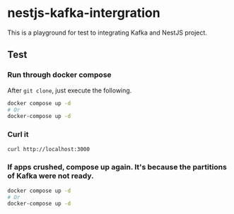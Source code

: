 # nestjs-kafka-intergration

This is a playground for test to integrating Kafka and NestJS project.

## Test

### Run through docker compose

After `git clone`, just execute the following.

```bash
docker compose up -d
# Or
docker-compose up -d
```

### Curl it

```bash
curl http://localhost:3000
```

### If apps crushed, compose up again. It's because the partitions of Kafka were not ready.

```bash
docker compose up -d
# Or
docker-compose up -d
```
